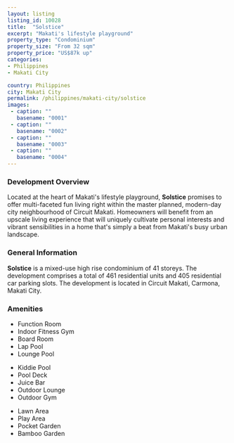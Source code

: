 ```yaml
---
layout: listing
listing_id: 10028
title:  "Solstice"
excerpt: "Makati's lifestyle playground"
property_type: "Condominium"
property_size: "From 32 sqm"
property_price: "US$87k up"
categories:
- Philippines
- Makati City

country: Philippines
city: Makati City
permalink: /philippines/makati-city/solstice
images:
 - caption: ""
   basename: "0001"
 - caption: ""
   basename: "0002"
 - caption: ""
   basename: "0003"
 - caption: ""
   basename: "0004"
---
```


<h3>Development Overview</h3>
<p>Located at the heart of Makati's lifestyle playground, <strong>Solstice</strong> promises to offer
multi-faceted fun living right within the master planned, modern-day city neighbourhood of Circuit Makati.
Homeowners will benefit from an upscale living experience that will uniquely cultivate personal interests
and vibrant sensibilities in a home that's simply a beat from Makati's busy urban landscape.</p>

<h3>General Information</h3>
<p><strong>Solstice</strong> is a mixed-use high rise condominium of 41 storeys. The development comprises 
a total of 461 residential units and 405 residential car parking slots. The development is located in
Circuit Makati, Carmona, Makati City.</p>

<h3>Amenities</h3>
<div class="features clearfix">

<ul>
  <li>Function Room</li>
  <li>Indoor Fitness Gym</li>
  <li>Board Room</li>
  <li>Lap Pool</li>
  <li>Lounge Pool</li>
</ul>
 <ul>
  <li>Kiddie Pool</li>
  <li>Pool Deck</li>
  <li>Juice Bar</li>
  <li>Outdoor Lounge</li>
  <li>Outdoor Gym</li>
</ul>
 <ul>
  <li>Lawn Area</li>
  <li>Play Area</li>
  <li>Pocket Garden</li>
  <li>Bamboo Garden</li>
</ul>
</div>